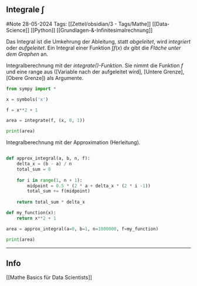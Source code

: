 ## Integrale $\int$
#Note
28-05-2024
Tags: [[Zettel/obsidian/3 - Tags/Mathe]] [[Data-Science]] [[Python]] [[Grundlagen-&-Infinitesimalrechnung]]

Das Integral ist die Umkehrung der Ableitung, statt *abgeleitet*, wird *integriert* oder *aufgeleitet*. Ein Integral einer Funktion $\int f(x)\ dx$ gibt die *Fläche unter dem Graphen* an.

Integralberechnung mit der *integrate()-Funktion*. Sie nimmt die Funktion $f$ und eine range aus ([Variable nach der aufgeleitet wird], [Untere Grenze], [Obere Grenze]) als Argumente.


```python
from sympy import *

x = symbols('x')

f = x**2 + 1

area = integrate(f, (x, 0, 1))

print(area)
```

Integralberechnung mit der Approximation (Herleitung).


```python

def approx_integral(a, b, n, f):
    delta_x = (b - a) / n
    total_sum = 0
    
    for i in range(1, n + 1):
        midpoint = 0.5 * (2 * a + delta_x * (2 * i -1))
        total_sum += f(midpoint)
    
    return total_sum * delta_x

def my_function(x):
    return x**2 + 1 

area = approx_integral(a=0, b=1, n=1000000, f=my_function)    

print(area)
```





---
## Info

[[Mathe Basics für Data Scientists]]